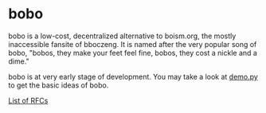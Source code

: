 # bobo

bobo is a low-cost, decentralized alternative to boism.org, the mostly
inaccessible fansite of bboczeng. It is named after the very popular
song of bobo, "bobos, they make your feet feel fine, bobos, they cost
a nickle and a dime."

bobo is at very early stage of development. You may take a look at
[demo.py](demo.py) to get the basic ideas of bobo.

[List of RFCs](rfcs/0000.md)
